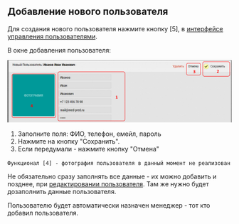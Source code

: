 ## Добавление нового пользователя

Для создания нового пользователя нажмите кнопку [5], 
в [интерфейсе управления пользователями](accounts-user.md).

В окне добавления пользователя:

![](../images/accounts-user-add.png)

1. Заполните поля: ФИО, телефон, емейл, пароль
2. Нажмите на кнопку "Сохранить".
3. Если передумали - нажмите кнопку "Отмена"

`Функционал [4] - фотография пользователя в данный момент не реализован`

Не обязательно сразу заполнять все данные - их можно добавить и позднее,
при [редактировании пользователя](accounts-user-edit.md).
Там же нужно будет дозаполнить данные пользователя.

Пользователю будет автоматически назначен менеджер - тот кто добавил пользователя.
